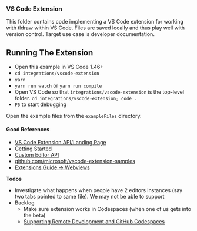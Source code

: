 ### VS Code Extension

This folder contains code implementing a VS Code extension for working with tldraw within VS Code. Files are saved locally and thus play well with version control. Target use case is developer documentation.

## Running The Extension

- Open this example in VS Code 1.46+
- `cd integrations/vscode-extension`
- `yarn`
- `yarn run watch` or `yarn run compile`
- Open VS Code so that `integrations/vscode-extension` is the top-level folder. `cd integrations/vscode-extension; code .`
- `F5` to start debugging

Open the example files from the `exampleFiles` directory.

#### Good References

- [VS Code Extension API/Landing Page](https://code.visualstudio.com/api)
- [Getting Started](https://code.visualstudio.com/api/get-started/your-first-extension)
- [Custom Editor API](https://code.visualstudio.com/api/extension-guides/custom-editors)
- [github.com/microsoft/vscode-extension-samples](https://github.com/microsoft/vscode-extension-samples)
- [Extensions Guide -> Webviews](https://code.visualstudio.com/api/extension-guides/webview)

**Todos**

- Investigate what happens when people have 2 editors instances (say two tabs pointed to same file). We may not be able to support
- Backlog
  - Make sure extension works in Codespaces (when one of us gets into the beta)
  - [Supporting Remote Development and GitHub Codespaces](https://code.visualstudio.com/api/advanced-topics/remote-extensions)
